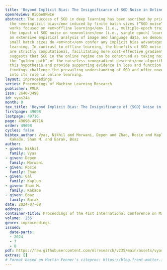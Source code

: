 ```yaml
---
title: 'Beyond Implicit Bias: The Insignificance of SGD Noise in Online Learning'
openreview: RiQbe8RwCe
abstract: The success of SGD in deep learning has been ascribed by prior works to
  the <em>implicit bias</em> induced by finite batch sizes (”SGD noise”). While prior
  works focused on <em>offline learning</em> (i.e., multiple-epoch training), we study
  the impact of SGD noise on <em>online</em> (i.e., single epoch) learning. Through
  an extensive empirical analysis of image and language data, we demonstrate that
  small batch sizes do <em>not</em> confer any implicit bias advantages in online
  learning. In contrast to offline learning, the benefits of SGD noise in online learning
  are strictly computational, facilitating more cost-effective gradient steps. This
  suggests that SGD in the online regime can be construed as taking noisy steps along
  the ”golden path” of the noiseless <em>gradient descent</em> algorithm. We study
  this hypothesis and provide supporting evidence in loss and function space. Our
  findings challenge the prevailing understanding of SGD and offer novel insights
  into its role in online learning.
layout: inproceedings
series: Proceedings of Machine Learning Research
publisher: PMLR
issn: 2640-3498
id: vyas24a
month: 0
tex_title: 'Beyond Implicit Bias: The Insignificance of {SGD} Noise in Online Learning'
firstpage: 49698
lastpage: 49716
page: 49698-49716
order: 49698
cycles: false
bibtex_author: Vyas, Nikhil and Morwani, Depen and Zhao, Rosie and Kaplun, Gal and
  Kakade, Sham M. and Barak, Boaz
author:
- given: Nikhil
  family: Vyas
- given: Depen
  family: Morwani
- given: Rosie
  family: Zhao
- given: Gal
  family: Kaplun
- given: Sham M.
  family: Kakade
- given: Boaz
  family: Barak
date: 2024-07-08
address:
container-title: Proceedings of the 41st International Conference on Machine Learning
volume: '235'
genre: inproceedings
issued:
  date-parts:
  - 2024
  - 7
  - 8
pdf: https://raw.githubusercontent.com/mlresearch/v235/main/assets/vyas24a/vyas24a.pdf
extras: []
# Format based on Martin Fenner's citeproc: https://blog.front-matter.io/posts/citeproc-yaml-for-bibliographies/
---
```

